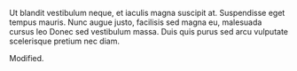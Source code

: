 Ut blandit vestibulum neque, et iaculis magna
suscipit at. Suspendisse eget
tempus mauris. Nunc augue justo, facilisis
sed magna eu, malesuada cursus leo
Donec sed vestibulum massa. Duis quis purus
sed arcu vulputate scelerisque pretium nec
diam.

Modified.
